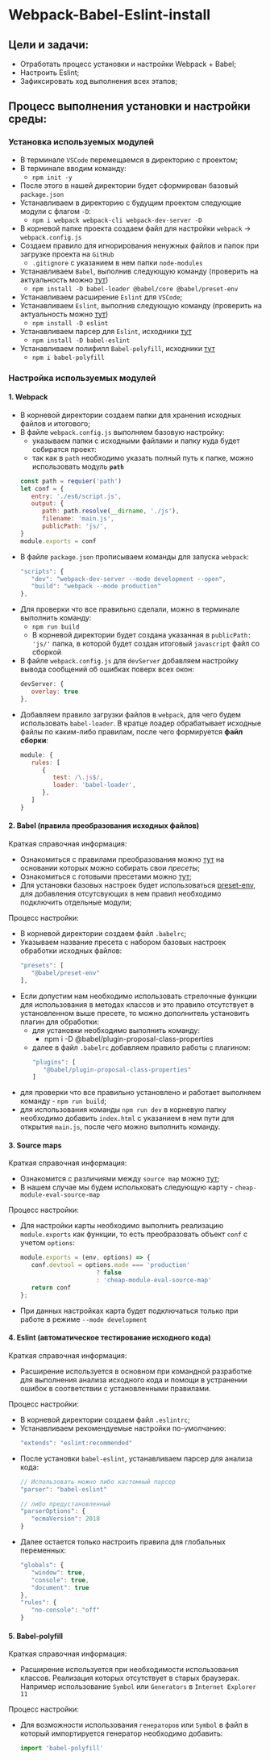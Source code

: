 # Webpack-Babel-Eslint-install

Цели и задачи:
-
* Отработать процесс установки и настройки Webpack + Babel;
* Настроить Eslint;
* Зафиксировать ход выполнения всех этапов; 

Процесс выполнения установки и настройки среды:
-  

### Установка используемых модулей

- В терминале `VSCode` перемещаемся в директорию с проектом;
- В терминале вводим команду:
  * `npm init -y` 
- После этого в нашей директории будет сформирован базовый `package.json`
- Устанавливаем в директорию с будущим проектом следующие модули с флагом `-D`:
   * `npm i webpack webpack-cli webpack-dev-server -D`
- В корневой папке проекта создаем файл для настройки `webpack` -> `webpack.config.js`
- Создаем правило для игнорирования ненужных файлов и папок при загрузке проекта на `GitHub`
   * `.gitignore` c указанием в нем папки `node-modules`
- Устанавливаем `Babel`, выполнив следующую команду (проверить на актуальность можно [тут](https://www.npmjs.com/package/babel-loader))
   * `npm install -D babel-loader @babel/core @babel/preset-env`
- Устанавливаем расширение `Eslint` для `VSCode`;
- Устанавливаем `Eslint`, выполнив следующую команду (проверить на актуальность можно [тут](https://www.npmjs.com/package/eslint))
   * `npm install -D eslint`
- Устанавливаем парсер для `Eslint`, исходники [тут](https://www.npmjs.com/package/babel-eslint)
   * `npm install -D babel-eslint`
- Устанавливаем полифилл `Babel-polyfill`, исходники [тут](https://www.npmjs.com/package/babel-polyfill)
   * `npm i babel-polyfill`

  
### Настройка используемых модулей

#### 1. Webpack

- В корневой директории создаем папки для хранения исходных файлов и итогового;
- В файле `webpack.config.js` выполняем базовую настройку:
  * указываем папки с исходными файлами и папку куда будет собиратся проект:
  * так как в `path` необходимо указать полный путь к папке, можно использовать модуль **`path`**
   ```javascript
   const path = requier('path')
   let conf = {
      entry: './es6/script.js',                          
      output: {
         path: path.resolve(__dirname, './js'),
         filename: 'main.js',
         publicPath: 'js/',
   }
   module.exports = conf
   ```
- В файле `package.json` прописываем команды для запуска `webpack`:
   ```javascript
   "scripts": {
      "dev": "webpack-dev-server --mode development --open",
      "build": "webpack --mode production"
   },
   ```
- Для проверки что все правильно сделали, можно в терминале выполнить команду: 
  * `npm run build` 
  * В корневой директории будет создана указанная в `publicPath: 'js/'` папка, в которой будет создан итоговый `javascript` файл со сборкой
- В файле `webpack.config.js` для `devServer` добавляем настройку вывода сообщений об ошибках поверх всех окон:
   ```javascript
   devServer: {
      overlay: true
   },
   ```
- Добавляем правило загрузки файлов в `webpack`, для чего будем использовать `babel-loader`. В кратце лоадер обрабатывает исходные файлы по каким-либо правилам, после чего формируется **файл сборки**:
   ```javascript
   module: {
      rules: [
         {
            test: /\.js$/,
            loader: 'babel-loader',
         },
      ]
   }
   ```

#### 2. Babel (правила преобразования исходных файлов)

Краткая справочная информация:
- Ознакомиться с правилами преобразования можно [тут](https://babeljs.io/docs/en/plugins) на основании которых можно собирать свои *пресеты*;
- Ознакомиться с готовыми пресетами можно [тут](https://babeljs.io/docs/en/presets);
- Для установки базовых настроек будет использоваться [preset-env](https://babeljs.io/docs/en/babel-preset-env), для добавления отсутсвующих в нем правил необходимо подключить отдельные модули;

Процесс настройки:
- В корневой директории создаем файл `.babelrc`;
- Указываем название пресета с набором базовых настроек обработки исходных файлов:
   ```javascript
   "presets": [
      "@babel/preset-env"
   ],
   ```
- Если допустим нам необходимо использовать стрелочные функции для использования в методах классов и это правило отсутствует в установленном выше пресете, то можно дополнитель установить плагин для обработки:
   - для установки необходимо выполнить команду:
      - npm i -D @babel/plugin-proposal-class-properties 
   - далее в файл `.babelrc` добавляем правило работы с плагином:
      ```javascript
      "plugins": [
         "@babel/plugin-proposal-class-properties"
      ]
      ```
- для проверки что все правильно установлено и работает выполняем команду - `npm run build`;
- для использования команды `npm run dev` в корневую папку необходимо добавить `index.html` с указанием в нем пути для открытия `main.js`, после чего можно выполнить команду.

#### 3. Source maps 

Краткая справочная информация:
- Ознакомится c различиями между `source map` можно [тут](https://webpack.js.org/configuration/devtool/);
- В нашем случае мы будем испольховать следующую карту - `cheap-module-eval-source-map`

Процесс настройки:
- Для настройки карты необходимо выполнить реализацию `module.exports` как функции, то есть преобразовать объект `conf` с учетом `options`:
   ```javascript
   module.exports = (env, options) => {
      conf.devtool = options.mode === 'production'
                        ? false
                        : 'cheap-module-eval-source-map'
      return conf
   };
   ```
- При данных настройках карта будет подключаться только при работе в режиме `--mode development`

#### 4. Eslint (автоматическое тестирование исходного кода)

Краткая справочная информация:
- Расширение используется в основном при командной разработке для выполнения анализа исходного кода и помощи в устранении ошибок в соответствии с установленными правилами.

Процесс настройки:
- В корневой директории создаем файл `.eslintrc`;
- Устанавливаем рекомендуемые настройки по-умолчанию:
   ```javascript
   "extends": "eslint:recommended"
   ```
- После установки `babel-eslint`, устанавливаем парсер для анализа кода:
   ```javascript
   // Использовать можно либо кастомный парсер
   "parser": "babel-eslint"

   // либо предустановленный
   "parserOptions": {
      "ecmaVersion": 2018
   }
   ```
- Далее остается только настроить правила для глобальных переменных:
   ```javascript
   "globals": {
      "window": true,
      "console": true,
      "document": true
   },
   "rules": {
      "no-console": "off"
   }
   ```
  
#### 5. Babel-polyfill

Краткая справочная информация:
- Расширение используется при необходимости использования классов. Реализация которых отсутствует в старых браузерах. Например использование `Symbol` или `Generators` в `Internet Explorer 11`

Процесс настройки:
- Для возможности использования `генераторов` или `Symbol` в файл в который импортируется генератор необходимо добавить:
   ```javascript
   import 'babel-polyfill'
   ```

